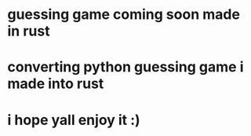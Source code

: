 # guessing game coming soon made in rust 
# converting python guessing game i made into rust 
# i hope yall enjoy it :) 
